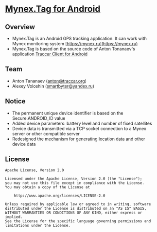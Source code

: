 # [Mynex.Tag for Android](https://mynex.ru/tag)

## Overview

* Mynex.Tag is an Android GPS tracking application. It can work with Mynex monitoring system [https://mynex.ru](https://mynex.ru)
* Mynex.Tag is based on the source code of Anton Tonanaev's application [Traccar Client for Android](https://github.com/traccar/traccar-client-android)

## Team

- Anton Tananaev ([anton@traccar.org](mailto:anton@traccar.org))
- Alexey Voloshin ([smartbyter@yandex.ru](mailto:smartbyter@yandex.ru))

## Notice

* The permanent unique device identifier is based on the Secure.ANDROID_ID value
* Added device parameters: battery level and number of fixed satellites
* Device data is transmitted via a TCP socket connection to a Mynex server or other compatible server
* Redesigned the mechanism for generating location data and other device data

## License

    Apache License, Version 2.0

    Licensed under the Apache License, Version 2.0 (the "License");
    you may not use this file except in compliance with the License.
    You may obtain a copy of the License at

        http://www.apache.org/licenses/LICENSE-2.0

    Unless required by applicable law or agreed to in writing, software
    distributed under the License is distributed on an "AS IS" BASIS,
    WITHOUT WARRANTIES OR CONDITIONS OF ANY KIND, either express or implied.
    See the License for the specific language governing permissions and
    limitations under the License.
